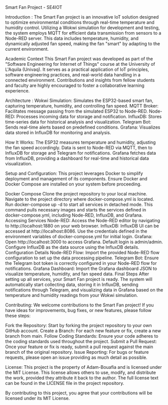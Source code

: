 Smart Fan Project - SE4IOT

Introduction :
The Smart Fan project is an innovative IoT solution designed to optimize environmental conditions through real-time temperature and humidity control. Utilizing a Wokwi simulation for development and testing, the system employs MQTT for efficient data transmission from sensors to a Node-RED server. This data includes temperature, humidity, and dynamically adjusted fan speed, making the fan "smart" by adapting to the current environment.

Academic Context
This Smart Fan project was developed as part of the "Software Engineering for Internet of Things" course at the University of L'Aquila (Univaq). It serves as a practical application of IoT principles, software engineering practices, and real-world data handling in a connected environment. Contributions and insights from fellow students and faculty are highly encouraged to foster a collaborative learning experience.

Architecture : 
Wokwi Simulation: Simulates the ESP32-based smart fan, capturing temperature, humidity, and controlling fan speed.
MQTT Broker: Facilitates message passing from the simulated ESP32 to Node-RED.
Node-RED: Processes incoming data for storage and notification.
InfluxDB: Stores time-series data for historical analysis and visualization.
Telegram Bot: Sends real-time alerts based on predefined conditions.
Grafana: Visualizes data stored in InfluxDB for monitoring and analysis.

How It Works:
The ESP32 measures temperature and humidity, adjusting the fan speed accordingly.
Data is sent to Node-RED via MQTT, then to InfluxDB for storage and Telegram for notifications.
Grafana fetches data from InfluxDB, providing a dashboard for real-time and historical data visualization.


Setup and Configuration:
This project leverages Docker to simplify deployment and management of its components. Ensure Docker and Docker Compose are installed on your system before proceeding.

Docker Compose
Clone the project repository to your local machine.
Navigate to the project directory where docker-compose.yml is located.
Run docker-compose up -d to start all services in detached mode. This command pulls necessary images and starts the services defined in docker-compose.yml, including Node-RED, InfluxDB, and Grafana.
Accessing Services
Node-RED: Access the Node-RED editor by navigating to http://localhost:1880 on your web browser.
InfluxDB: InfluxDB UI can be accessed at http://localhost:8086. Use the credentials defined in the environment variables of docker-compose.yml for initial login.
Grafana: Open http://localhost:3000 to access Grafana. Default login is admin/admin. Configure InfluxDB as the data source using the InfluxDB details.
Configuration Details
Node-RED Flow: Import the provided Node-RED flow configuration to set up the data processing pipeline.
Telegram Bot: Ensure the Telegram bot token is correctly configured in your Node-RED flow for notifications.
Grafana Dashboard: Import the Grafana dashboard JSON to visualize temperature, humidity, and fan speed data.
Final Steps
After setting up all services, your Smart Fan project is ready. The system will automatically start collecting data, storing it in InfluxDB, sending notifications through Telegram, and visualizing data in Grafana based on the temperature and humidity readings from your Wokwi simulation.

Contributing:
We welcome contributions to the Smart Fan project! If you have ideas for improvements, bug fixes, or new features, please follow these steps:

Fork the Repository: Start by forking the project repository to your own GitHub account.
Create a Branch: For each new feature or fix, create a new branch from main.
Follow Coding Standards: Ensure your code adheres to the coding standards used throughout the project.
Submit a Pull Request: Once your feature or fix is ready, submit a pull request against the main branch of the original repository.
Issue Reporting: For bugs or feature requests, please open an issue providing as much detail as possible.

License:
This project is the property of Adam-Bouafia and is licensed under the MIT License. This license allows others to use, modify, and distribute the work, provided they attribute it back to the author. The full license text can be found in the LICENSE file in the project repository.

By contributing to this project, you agree that your contributions will be licensed under its MIT License.

